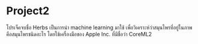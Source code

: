 # Project2
โปรเจ็คจบชื่อ Herbs เป็นการนำ machine learning มาใช้ เพื่อวิเคราะห์ว่าสมุนไพรที่อยู่ในภาพคือสมุนไพรชนิดอะไร โดยใช้เครื่องมือของ Apple Inc. ที่มีชื่อว่า CoreML2
